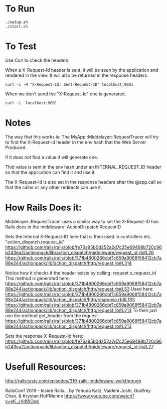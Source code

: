 # To Run
```
./setup.sh
./start.sh
```

# To Test

Use Curl to check the headers:

When a X-Request-Id header is sent, it will be seen by the application
and rendered in the view. It will also be returned in the response headers.
```
curl -i -H "X-Request-Id: Sent-Request-ID" localhost:9001
```

When we don't send the "X-Request-Id" one is generated.
```
curl -i  localhost:9001
```

# Notes
The way that this works is:
The MyApp::Middelayer::RequestTracer will try to find the X-Request-Id header in
the env hash that the Web Server Produced.

If it does not find a value it will generate one.

Thid value is sent in the env hash under an INTERNAL_REQUEST_ID header so that
the application can find it and use it.

The X-Request-Id is also set in the response headers after the @app.call so that the caller
or any other redirects can use it.

# How Rails Does it:
Middelayer::RequestTracer uses a similar way to set the X-Request-ID has Rails does in the middleware:
ActionDispatch:RequestID

Sets the Internal X-Request-ID here that is then used in controllers etc.
"action_dispatch.request_id"
https://github.com/rails/rails/blob/fe76a95b0d252a2d7c25e69498b720c96b243ea2/actionpack/lib/action_dispatch/middleware/request_id.rb#L26
https://github.com/rails/rails/blob/371b4800266cbf1c659a9068f58412cb7a88e244/actionpack/lib/action_dispatch/http/request.rb#L314

Notice how it checks if the header exists by calling:
request.x_request_id
This method is generated here:
https://github.com/rails/rails/blob/371b4800266cbf1c659a9068f58412cb7a88e244/actionpack/lib/action_dispatch/http/request.rb#L53
Used here:
https://github.com/rails/rails/blob/371b4800266cbf1c659a9068f58412cb7a88e244/actionpack/lib/action_dispatch/http/response.rb#L193
https://github.com/rails/rails/blob/371b4800266cbf1c659a9068f58412cb7a88e244/actionpack/lib/action_dispatch/http/request.rb#L213
To then just use the method get_header from the request
https://github.com/rails/rails/blob/371b4800266cbf1c659a9068f58412cb7a88e244/actionpack/lib/action_dispatch/http/request.rb#L213

Sets the response X-Request-Id here:
https://github.com/rails/rails/blob/fe76a95b0d252a2d7c25e69498b720c96b243ea2/actionpack/lib/action_dispatch/middleware/request_id.rb#L27


# Usefull Resources:
http://railscasts.com/episodes/319-rails-middleware-walkthrough

RailsConf 2019 - Inside Rails... by Yehuda Katz, Vaidehi Joshi, Godfrey Chan, & Krystan HuffMenne
https://www.youtube.com/watch?v=eK_JVdWOssI
